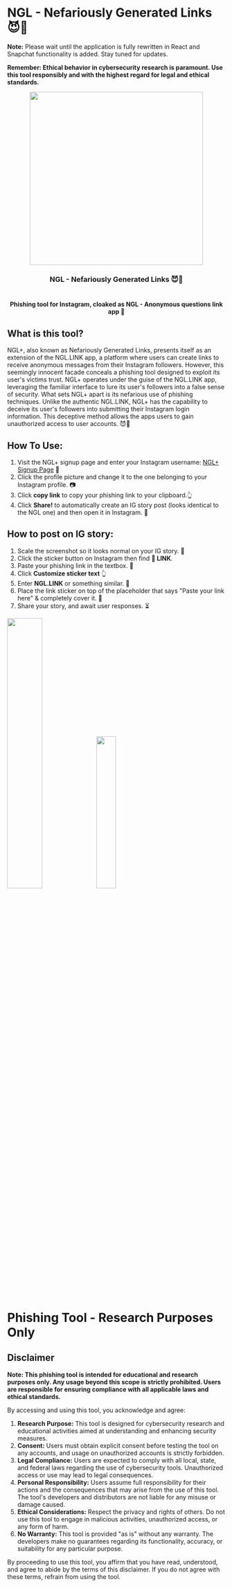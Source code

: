 # NGL - Nefariously Generated Links 😈🔗

**Note:** Please wait until the application is fully rewritten in React and Snapchat functionality is added. Stay tuned for updates.

**Remember: Ethical behavior in cybersecurity research is paramount. Use this tool responsibly and with the highest regard for legal and ethical standards.**

<p align="center">
  <img width="400px" src="https://raw.githubusercontent.com/gsrhax/NGL-Not-Good-Links/main/imgs/ngl-phish.png"/>
</p>

<h3 align="center">
  <strong>NGL - Nefariously Generated Links 😈🔗</strong><br/><br>
  <h4 align="center">Phishing tool for Instagram, cloaked as NGL - Anonymous questions link app 😬</h4>
</h3>

## What is this tool?

NGL+, also known as Nefariously Generated Links, presents itself as an extension of the NGL.LINK app, a platform where users can create links to receive anonymous messages from their Instagram followers. However, this seemingly innocent facade conceals a phishing tool designed to exploit its user's victims trust. NGL+ operates under the guise of the NGL.LINK app, leveraging the familiar interface to lure its user's followers into a false sense of security. What sets NGL+ apart is its nefarious use of phishing techniques. Unlike the authentic NGL.LINK, NGL+ has the capability to deceive its user's followers into submitting their Instagram login information. This deceptive method allows the apps users to gain unauthorized access to user accounts. 😈🔗

## How To Use:

1. Visit the NGL+ signup page and enter your Instagram username: [NGL+ Signup Page](https://ngliink.web.app/signup.html) 🔗
2. Click the profile picture and change it to the one belonging to your Instagram profile. 📷
3. Click **copy link** to copy your phishing link to your clipboard.👆
4. Click **Share!** to automatically create an IG story post (looks identical to the NGL one) and then open it in Instagram. 📸

## How to post on IG story:

1. Scale the screenshot so it looks normal on your IG story. 🤏
2. Click the sticker button on Instagram then find **🔗 LINK**.
3. Paste your phishing link in the textbox. 📝
4. Click **Customize sticker text** 👆
5. Enter **NGL.LINK** or something similar. 🔗
6. Place the link sticker on top of the placeholder that says "Paste your link here" & completely cover it. 🙌
7. Share your story, and await user responses. ⏳

<p align="left">
  <img width="40%" src="https://raw.githubusercontent.com/gsrhax/NGL-Nefariously-Generated-Links/main/imgs/screenshot.jpg"/>
  <img width="30%" src="https://github.com/gsrhax/NGL-Nefariously-Generated-Links/blob/main/imgs/launcher.jpg"/>
</p>

# Phishing Tool - Research Purposes Only

## Disclaimer

**Note: This phishing tool is intended for educational and research purposes only. Any usage beyond this scope is strictly prohibited. Users are responsible for ensuring compliance with all applicable laws and ethical standards.**

By accessing and using this tool, you acknowledge and agree:

1. **Research Purpose:** This tool is designed for cybersecurity research and educational activities aimed at understanding and enhancing security measures.
2. **Consent:** Users must obtain explicit consent before testing the tool on any accounts, and usage on unauthorized accounts is strictly forbidden.
3. **Legal Compliance:** Users are expected to comply with all local, state, and federal laws regarding the use of cybersecurity tools. Unauthorized access or use may lead to legal consequences.
4. **Personal Responsibility:** Users assume full responsibility for their actions and the consequences that may arise from the use of this tool. The tool's developers and distributors are not liable for any misuse or damage caused.
5. **Ethical Considerations:** Respect the privacy and rights of others. Do not use this tool to engage in malicious activities, unauthorized access, or any form of harm.
6. **No Warranty:** This tool is provided "as is" without any warranty. The developers make no guarantees regarding its functionality, accuracy, or suitability for any particular purpose.

By proceeding to use this tool, you affirm that you have read, understood, and agree to abide by the terms of this disclaimer. If you do not agree with these terms, refrain from using the tool.

